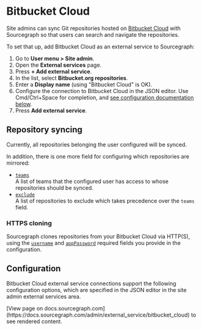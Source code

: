 # Bitbucket Cloud

Site admins can sync Git repositories hosted on [Bitbucket Cloud](https://bitbucket.org) with Sourcegraph so that users can search and navigate the repositories.

To set that up, add Bitbucket Cloud as an external service to Sourcegraph:

1. Go to **User menu > Site admin**.
1. Open the **External services** page.
1. Press **+ Add external service**.
1. In the list, select **Bitbucket.org repositories**.
1. Enter a **Display name** (using "Bitbucket Cloud" is OK).
1. Configure the connection to Bitbucket Cloud in the JSON editor. Use Cmd/Ctrl+Space for completion, and [see configuration documentation below](#configuration).
1. Press **Add external service**.

## Repository syncing

Currently, all repositories belonging the user configured will be synced.

In addition, there is one more field for configuring which repositories are mirrored:

- [`teams`](bitbucket_cloud.md#configuration)<br>A list of teams that the configured user has access to whose repositories should be synced.
- [`exclude`](bitbucket_cloud.md#configuration)<br>A list of repositories to exclude which takes precedence over the `teams` field.

### HTTPS cloning

Sourcegraph clones repositories from your Bitbucket Cloud via HTTP(S), using the [`username`](bitbucket_cloud.md#configuration) and [`appPassword`](bitbucket_cloud.md#configuration) required fields you provide in the configuration.

## Configuration

Bitbucket Cloud external service connections support the following configuration options, which are specified in the JSON editor in the site admin external services area.

<div markdown-func=jsonschemadoc jsonschemadoc:path="admin/external_service/bitbucket_cloud.schema.json">[View page on docs.sourcegraph.com](https://docs.sourcegraph.com/admin/external_service/bitbucket_cloud) to see rendered content.</div>
